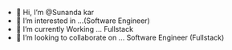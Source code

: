 - 👋 Hi, I’m @Sunanda kar
- 👀 I’m interested in ...(Software Engineer)
- 🌱 I’m currently Working  ... Fullstack
- 💞️ I’m looking to collaborate on ... Software Engineer (Fullstack)

<!---
karsunanda/karsunanda is a ✨ special ✨ repository because its `README.md` (this file) appears on your GitHub profile.
You can click the Preview link to take a look at your changes.
--->
